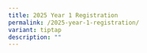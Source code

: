 ```yaml
---
title: 2025 Year 1 Registration
permalink: /2025-year-1-registration/
variant: tiptap
description: ""
---
```

